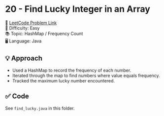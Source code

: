 # 20 - Find Lucky Integer in an Array

🔗 [LeetCode Problem Link](https://leetcode.com/problems/find-lucky-integer-in-an-array/)  
📌 Difficulty: Easy  
📚 Topic: HashMap / Frequency Count  
🖥️ Language: Java

## 💡 Approach
- Used a HashMap to record the frequency of each number.
- Iterated through the map to find numbers where value equals frequency.
- Tracked the maximum lucky number encountered.

## ✅ Code
See `find_lucky.java` in this folder.
